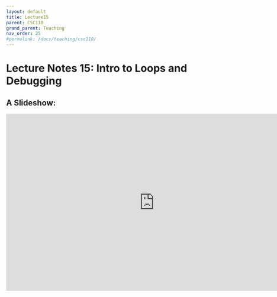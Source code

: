 ```yaml
---
layout: default
title: Lecture15
parent: CSC110
grand_parent: Teaching
nav_order: 25
#permalink: /docs/teaching/csc110/
---  
```

  

Lecture Notes 15: Intro to Loops and Debugging
===========================================



A Slideshow:
---------------

<iframe src="https://docs.google.com/presentation/d/e/2PACX-1vTrh671gR5nGu9ErsRXDD5RvptzGwNjwLvz1Vi943t2nLuVrkeaRxpvKvp-VRoKzgW_BQ9I1ivROerV/embed?start=false&loop=false&delayms=60000" frameborder="0" width="800" height="479" allowfullscreen="true" mozallowfullscreen="true" webkitallowfullscreen="true"></iframe>

